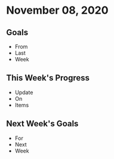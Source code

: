 # November 08, 2020

## Goals

* From
* Last
* Week

## This Week's Progress

* Update
* On 
* Items

## Next Week's Goals

* For
* Next
* Week